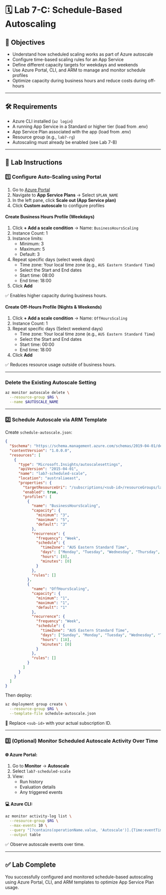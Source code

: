 # 🗓️ Lab 7-C: Schedule-Based Autoscaling

## 🌟 Objectives

- Understand how scheduled scaling works as part of Azure autoscale
- Configure time-based scaling rules for an App Service
- Define different capacity targets for weekdays and weekends
- Use Azure Portal, CLI, and ARM to manage and monitor schedule profiles
- Optimize capacity during business hours and reduce costs during off-hours

---

## 🛠️ Requirements

- Azure CLI installed (`az login`)
- A running App Service in a Standard or higher tier (load from .env)
- App Service Plan associated with the app (load from .env)
- Resource group (e.g., `lab7-rg`)
- Autoscaling must already be enabled (see Lab 7-B)

---

## 👣 Lab Instructions

### 1️⃣ Configure Auto-Scaling using Portal

1. Go to [Azure Portal](https://portal.azure.com)
2. Navigate to **App Service Plans** → Select `$PLAN_NAME`
3. In the left pane, click **Scale out (App Service plan)**
4. Click **Custom autoscale** to configure profiles


#### Create Business Hours Profile (Weekdays)

1. Click **+ Add a scale condition** → Name: `BusinessHoursScaling`
2. Instance Count: 1
3. Instance limits:
   - Minimum: 3
   - Maximum: 5
   - Default: 3
4. Repeat specific days (select week days)
   - Time zone: Your local time zone (e.g., `AUS Eastern Standard Time`)
   - Select the Start and End dates
   - Start time: 08:00
   - End time: 18:00
5. Click **Add**

✅ Enables higher capacity during business hours.


#### Create Off-Hours Profile (Nights & Weekends)

1. Click **+ Add a scale condition** → Name: `OffHoursScaling`
2. Instance Count: 1
4. Repeat specific days (Select weekend days)
   - Time zone: Your local time zone (e.g., `AUS Eastern Standard Time`)
   - Select the Start and End dates
   - Start time: 00:00
   - End time: 18:00
5. Click **Add**

✅ Reduces resource usage outside of business hours.

---

### Delete the Existing Autoscale Setting

```bash
az monitor autoscale delete \
  --resource-group $RG \
  --name $AUTOSCALE_NAME
```

---

### 2️⃣ Schedule Autoscale via ARM Template

Create `schedule-autoscale.json`:

```json
{
  "$schema": "https://schema.management.azure.com/schemas/2019-04-01/deploymentTemplate.json#",
  "contentVersion": "1.0.0.0",
  "resources": [
    {
      "type": "Microsoft.Insights/autoscalesettings",
      "apiVersion": "2015-04-01",
      "name": "lab7-scheduled-scale",
      "location": "australiaeast",
      "properties": {
        "targetResourceUri": "/subscriptions/<sub-id>/resourceGroups/lab7-rg/providers/Microsoft.Web/serverfarms/Lab7Plan",
        "enabled": true,
        "profiles": [
          {
            "name": "BusinessHoursScaling",
            "capacity": {
              "minimum": "3",
              "maximum": "5",
              "default": "3"
            },
            "recurrence": {
              "frequency": "Week",
              "schedule": {
                "timeZone": "AUS Eastern Standard Time",
                "days": ["Monday", "Tuesday", "Wednesday", "Thursday", "Friday"],
                "hours": [8],
                "minutes": [0]
              }
            },
            "rules": []
          },
          {
            "name": "OffHoursScaling",
            "capacity": {
              "minimum": "1",
              "maximum": "1",
              "default": "1"
            },
            "recurrence": {
              "frequency": "Week",
              "schedule": {
                "timeZone": "AUS Eastern Standard Time",
                "days": ["Sunday", "Monday", "Tuesday", "Wednesday", "Thursday", "Friday", "Saturday"],
                "hours": [18],
                "minutes": [0]
              }
            },
            "rules": []
          }
        ]
      }
    }
  ]
}
```

Then deploy:

```bash
az deployment group create \
  --resource-group $RG \
  --template-file schedule-autoscale.json
```

🔄 Replace `<sub-id>` with your actual subscription ID.

---

### 3️⃣ (Optional) Monitor Scheduled Autoscale Activity Over Time

#### 🌐 Azure Portal:

1. Go to **Monitor** → **Autoscale**
2. Select `lab7-scheduled-scale`
3. View:
   - Run history
   - Evaluation details
   - Any triggered events

#### 💻 Azure CLI:

```bash
az monitor activity-log list \
  --resource-group $RG \
  --max-events 10 \
  --query "[?contains(operationName.value, 'Autoscale')].{Time:eventTimestamp, Operation:operationName.value, Status:status.value}" \
  --output table
```

✅ Observe autoscale events over time.

---

## ✅ Lab Complete

You successfully configured and monitored schedule-based autoscaling using Azure Portal, CLI, and ARM templates to optimize App Service Plan usage.

